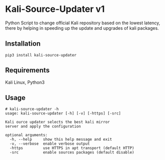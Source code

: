 # Kali-Source-Updater v1
Python Script to change official Kali repository based on the lowest latency, there by helping in speeding up the update and upgrades of kali packages. 

## Installation

```
pip3 install kali-source-updater
```

## Requirements
Kali Linux,
Python3

## Usage
```
# kali-source-updater -h
usage: kali-source-updater [-h] [-v] [-https] [-src]

Kali ource updater selects the best kali mirror
server and apply the configuration

optional arguments:
  -h, --help     show this help message and exit
  -v, --verbose  enable verbose output
  -https         use HTTPS in apt transport (default HTTP)
  -src           enable sources packages (default disable)
```
